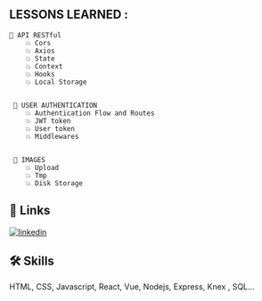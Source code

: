 
## LESSONS LEARNED :


    🧠 API RESTful
        💥 Cors
        💥 Axios
        💥 State 
        💥 Context
        💥 Hooks
        💥 Local Storage


     🧠 USER AUTHENTICATION
        💥 Authentication Flow and Routes
        💥 JWT token
        💥 User token
        💥 Middlewares


     🧠 IMAGES
        💥 Upload
        💥 Tmp
        💥 Disk Storage
    

    

## 🔗 Links
[![linkedin](https://img.shields.io/badge/linkedin-0A66C2?style=for-the-badge&logo=linkedin&logoColor=white)](https://www.linkedin.com/in/andrezomkowski/)


## 🛠 Skills
HTML, CSS, Javascript, React, Vue, Nodejs, Express, Knex , SQL...

